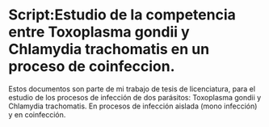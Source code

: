 # Script:Estudio de la competencia entre Toxoplasma gondii y Chlamydia trachomatis en un proceso de coinfeccion.
Estos documentos son parte de mi trabajo de tesis de licenciatura, para el estudio de los procesos de infección de dos parásitos: Toxoplasma gondii y Chlamydia trachomatis. En procesos de infección aislada (mono infección) y en coinfección.
